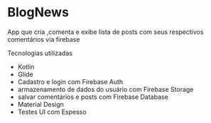 # BlogNews
App que cria ,comenta e exibe lista de posts com seus respectivos comentários via firebase

Tecnologias utilizadas                 
- Kotlin
- Glide
- Cadastro e login com Firebase Auth
- armazenamento de dados do usuário com Firebase Storage
- salvar comentários e posts com Firebase Database
- Material Design
- Testes UI com Espesso